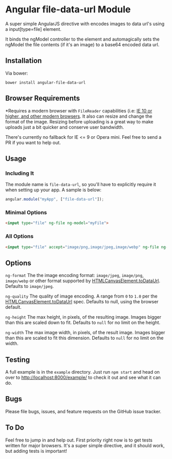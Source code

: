 # Angular file-data-url Module

A super simple AngularJS directive with encodes images to data url's using a input[type=file] element.

It binds the ngModel controller to the element and automagically sets the ngModel the file contents (if it's an image) to a base64 encoded data url.

## Installation

Via bower:

```
bower install angular-file-data-url
```

## Browser Requirements

*Requires a modern browser with `FileReader` capabilities (i.e: [IE 10 or higher, and other modern browsers](http://caniuse.com/#feat=filereader). It also can resize and change the format of the image. Resizing before uploading is a great way to make uploads just a bit quicker and conserve user bandwidth.

There's currently no fallback for IE <= 9 or Opera mini. Feel free to send a PR if you want to help out.

## Usage

### Including It
 
The module name is `file-data-url`, so you'll have to explicitly
require it when setting up your app. A sample is below:

```javascript
angular.module("myApp", ["file-data-url"]);
```

### Minimal Options

```html
<input type="file" ng-file ng-model="myFile">
```

### All Options

```html
<input type="file" accept="image/png,image/jpeg,image/webp" ng-file ng-model="myFile" ng-format="image/jpeg" ng-quality="1.0" ng-max-width="100" ng-max-height="100">
```

## Options

`ng-format` The the image encoding format: `image/jpeg`, `image/png`, `image/webp` or other format supported by [HTMLCanvasElement.toDataUrl](https://developer.mozilla.org/en/docs/Web/API/HTMLCanvasElement). Defaults to `image/jpeg`.

`ng-quality` The quality of image encoding. A range from `0` to `1.0` per the [HTMLCanvasElement.toDataUrl](https://developer.mozilla.org/en/docs/Web/API/HTMLCanvasElement) spec. Defaults to null, using the browser default.

`ng-height` The max height, in pixels, of the resulting image. Images bigger than this are scaled down to fit. Defaults to `null` for no limit on the height.

`ng-width` The max image width, in pixels, of the result image. Images bigger than this are scaled to fit this dimension. Defaults to `null` for no limit on the width.

## Testing

A full example is in the `example` directory. Just run `npm start` and head on over to
[http://localhost:8000/example/](http://localhost:8000/example/) to check it out and
see what it can do.

## Bugs

Please file bugs, issues, and feature requests on the GitHub issue tracker.

## To Do

Feel free to jump in and help out. First priority right now is to get tests written for major browsers.
It's a super simple directive, and it should work, but adding tests is important!